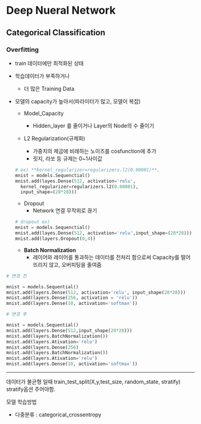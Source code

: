 # Deep Nueral Network

## Categorical  Classification

### Overfitting  

- train 데이터에만 최적화된 상태

- 학습데이터가 부족하거나 

  - 더 많은 Training Data

- 모델의 capacity가 높아서(파라미터가 많고, 모델이 복잡)

  - Model_Capacity 

    - Hidden_layer 를 줄이거나 Layer의 Node의 수 줄이기

      

  - L2 Regularization(규제화)
    - 가중치의 제곱에 비례하는 노이즈를 cosfunction에 추가
    - 릿지, 라쏘 등 규제는 0~1사이값

  ``` python
  # ex) **kernel_regularizer=regularizers.l2(0.00001)**,
  mnist = models.Sequenctial()
  mnist.add(layes.Dense(512, activation='relu',
  	kernel_regularizer=regularizers.l2(0.00001),
  	input_shape=(28*28)))
  ```

  

  - Dropout
    - Network 연결 무작위로 끊기

  ```python
  # dropout ex)
  mnist = models.Sequenctial()
  mnist.add(layes.Dense(512, activation='relu',input_shape=(28*28)))
  mnist.add(layers.Dropout(0,4))
  ```

  

  - **Batch Normalization**
    - 레이어와 레이어를 통과하는 데이터를 전처리 함으로써 Capacity를 떨어뜨리지 않고, 오버피팅을 줄여줌

```python
# 변경 전

mnist = models.Sequential()
mnist.add(layers.Dense(512, activation='relu', input_shape(28*28)))
mnist.add(layers.Dense(256, activation = 'relu'))
mnist.add(layers.Dense(10, activation='softmax'))

# 변경 후

mnist = models.Sequential()
mnist.add(layers.Dense(512,input_shape(28*28)))
mnist.add(layers.BatchNormalization())
mnist.add(layers.Ativation='relu')
mnist.add(layers.Dense(256)
mnist.add(layers.BatchNormalization())
mnist.add(layers.Ativation='relu')
mnist.add(layers.Dense(10, activation='softmax'))
```



---

데이터가 불균형 일때 train_test_split(X,y,test_size, random_state, stratify) stratify옵션 주어야함.

모델 학습방법 

- 다중분류 : categorical_crossentropy